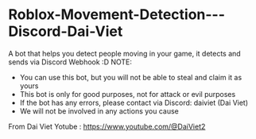 # Roblox-Movement-Detection---Discord-Dai-Viet
A bot that helps you detect people moving in your game, it detects and sends via Discord Webhook :D
NOTE:
- You can use this bot, but you will not be able to steal and claim it as yours
- This bot is only for good purposes, not for attack or evil purposes
- If the bot has any errors, please contact via Discord: daiviet (Dai Viet)
- We will not be involved in any actions you cause

From Dai Viet
Yotube : https://www.youtube.com/@DaiViet2
